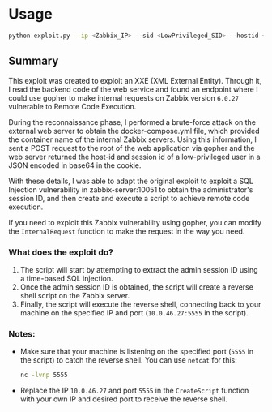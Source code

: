 # Usage

```bash
python exploit.py --ip <Zabbix_IP> --sid <LowPrivileged_SID> --hostid <HostID> --phpsessid <PHPSESSID> --false_time <FalseTime> --true_time <TrueTime>
```

## Summary
This exploit was created to exploit an XXE (XML External Entity). Through it, I read the backend code of the web service and found an endpoint where I could use gopher to make internal requests on Zabbix version `6.0.27` vulnerable to Remote Code Execution.

During the reconnaissance phase, I performed a brute-force attack on the external web server to obtain the docker-compose.yml file, which provided the container name of the internal Zabbix servers. Using this information, I sent a POST request to the root of the web application via gopher and the web server returned the host-id and session id of a low-privileged user in a JSON encoded in base64 in the cookie.

With these details, I was able to adapt the original exploit to exploit a SQL Injection vulnerability in zabbix-server:10051 to obtain the administrator's session ID, and then create and execute a script to achieve remote code execution.

If you need to exploit this Zabbix vulnerability using gopher, you can modify the `InternalRequest` function to make the request in the way you need.

### What does the exploit do?
1. The script will start by attempting to extract the admin session ID using a time-based SQL injection.
2. Once the admin session ID is obtained, the script will create a reverse shell script on the Zabbix server.
3. Finally, the script will execute the reverse shell, connecting back to your machine on the specified IP and port (`10.0.46.27:5555` in the script).

### Notes:
- Make sure that your machine is listening on the specified port (`5555` in the script) to catch the reverse shell. You can use `netcat` for this:

  ```bash
  nc -lvnp 5555
  ```

- Replace the IP `10.0.46.27` and port `5555` in the `CreateScript` function with your own IP and desired port to receive the reverse shell.
